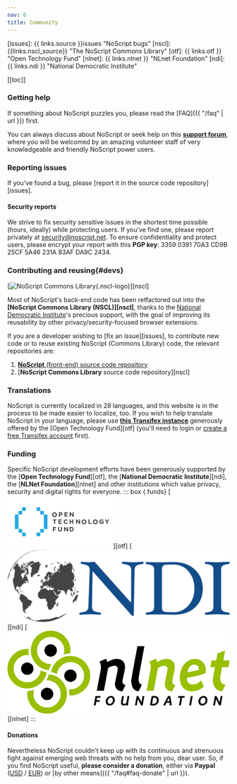 ```yaml
---
nav: 6
title: Community
---
```


[issues]: {{ links.source }}issues "NoScript bugs"
[nscl]: {{links.nscl_source}} "The NoScript Commons Library"
[otf]: {{ links.otf }} "Open Technology Fund"
[nlnet]: {{ links.nlnet }} "NLnet Foundation"
[ndi]: {{ links.ndi }} "National Democratic Institute"

[[toc]]

### Getting help

If something about NoScript puzzles you, please read the [FAQ]({{ "/faq" | url }}) first.

You can always discuss about NoScript or seek help on this __[support forum](https://noscript.net/forum)__, where you will be welcomed by an amazing volunteer staff of very knowledgeable and friendly NoScript power users.

### Reporting issues

If you've found a bug, please [report it in the source code repository][issues].

#### Security reports

We strive to fix security sensitive issues in the shortest time possible (hours, ideally) while protecting users.
If you've find one, please report privately at [security@noscript.net](mailto:security@noscript.net).
To ensure confidentiality and protect users, please encrypt your report with this __PGP key__:
3359 0391 70A3 CD9B 25CF 5A46 231A 83AF DA9C 2434.

### __Contributing and reusing__{#devs}

[![NoScript Commons Library](https://raw.githubusercontent.com/hackademix/nscl/main/nscl-logo.png){.nscl-logo}][nscl]

Most of NoScript's back-end code has been retfactored out into the __[NoScript Commons Library (NSCL)][nscl]__, thanks to the [National Democratic Institute](https://www.ndi.org/)'s precious support, with the goal of improving its reusability by other privacy/security-focused browser extensions.

If you are a developer wishing to [fix an issue][issues], to contribute new code or to reuse existing NoScript (Commons Library) code, the relevant repositories are:

1. [__NoScript__ (front-end) source code repository]({{links.source}})
2. [__NoScript Commons Library__ source code repository][nscl]

### Translations

NoScript is currently localized in 28 languages, and this website is in the process to be made easier to localize, too.
If you wish to help translate NoScript in your language, please use [__this Transifex instance__](https://www.transifex.com/otf/noscript/) generously offered by the [Open Technology Fund][otf] (you'll need to login or [create a free Transifex account](https://www.transifex.com/signup/) first).

### Funding
Specific  NoScript development efforts have been generously supported by the [__Open Technology Fund__][otf], the [__National Democratic Institute__][ndi], the [__NLNet Foundation__][nlnet] and other institutions which value privacy, security and digital rights for everyone.
::: box {.funds}
[![Open Technology Fund logo](/img/otf-logo.svg)][otf]
[![National Democratic Institute logo](/img/ndi-logo.svg)][ndi]
[![NLnet logo](/img/nlnet-logo.svg)][nlnet]
:::

#### Donations
Nevertheless NoScript couldn't keep up with its continuous and strenuous fight against emerging web threats with no help from you, dear user. So, if you find NoScript useful, __please consider a donation__, either via __Paypal__ ([USD]({{links.donate}}?c=USD) / [EUR]({{links.donate}}?c=EUR)) or [by other means]({{ "/faq#faq-donate" | url }}).

